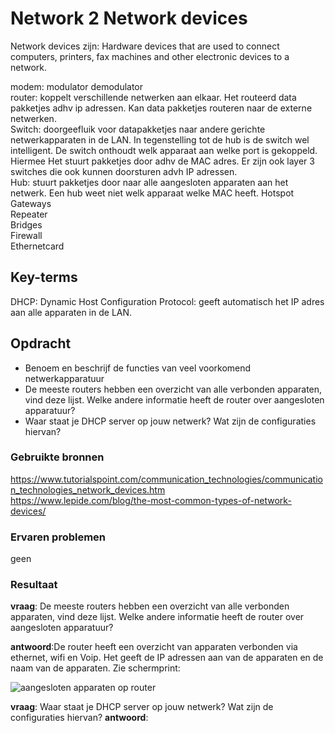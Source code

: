 # Network 2 Network devices  
Network devices zijn: Hardware devices that are used to connect computers, printers, fax machines and other electronic devices to a network.
  
modem: modulator demodulator  
router: koppelt verschillende netwerken aan elkaar. Het routeerd data pakketjes adhv ip adressen. Kan data pakketjes routeren naar de externe netwerken.    
Switch: doorgeefluik voor datapakketjes naar andere gerichte netwerkapparaten in de LAN. In tegenstelling tot de hub is de switch wel intelligent. De switch onthoudt welk apparaat aan welke port is gekoppeld. Hiermee Het stuurt pakketjes door adhv de MAC adres. Er zijn ook layer 3 switches die ook kunnen doorsturen advh IP adressen.   
Hub: stuurt pakketjes door naar alle aangesloten apparaten aan het netwerk. Een hub weet niet welk apparaat welke MAC heeft. 
Hotspot   
Gateways  
Repeater  
Bridges   
Firewall   
Ethernetcard 




## Key-terms
 
DHCP: Dynamic Host Configuration Protocol: geeft automatisch het IP adres aan alle apparaten in de LAN. 

## Opdracht
-	Benoem en beschrijf de functies van veel voorkomend netwerkapparatuur
-	De meeste routers hebben een overzicht van alle verbonden apparaten, vind deze lijst. Welke andere informatie heeft de router over aangesloten apparatuur?
-	Waar staat je DHCP server op jouw netwerk? Wat zijn de configuraties hiervan?


### Gebruikte bronnen

https://www.tutorialspoint.com/communication_technologies/communication_technologies_network_devices.htm  
https://www.lepide.com/blog/the-most-common-types-of-network-devices/  


### Ervaren problemen
geen

### Resultaat
  
**vraag**:  De meeste routers hebben een overzicht van alle verbonden apparaten, vind deze lijst. Welke andere informatie heeft de router over aangesloten apparatuur?   

**antwoord**:De router heeft een overzicht van apparaten verbonden via ethernet, wifi en Voip. Het geeft de IP adressen aan van de apparaten en de naam van de apparaten. Zie schermprint:


![aangesloten apparaten op router](https://user-images.githubusercontent.com/123589199/231149929-ea84f75a-6f48-4efd-b52a-e4924048c10c.png)







**vraag**: Waar staat je DHCP server op jouw netwerk? Wat zijn de configuraties hiervan?
**antwoord**: 

